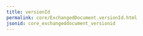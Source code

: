 ```yaml
---
title: versionId
permalink: core/ExchangedDocument.versionId.html
jsonid: core_exchangeddocument_versionid
---
```

